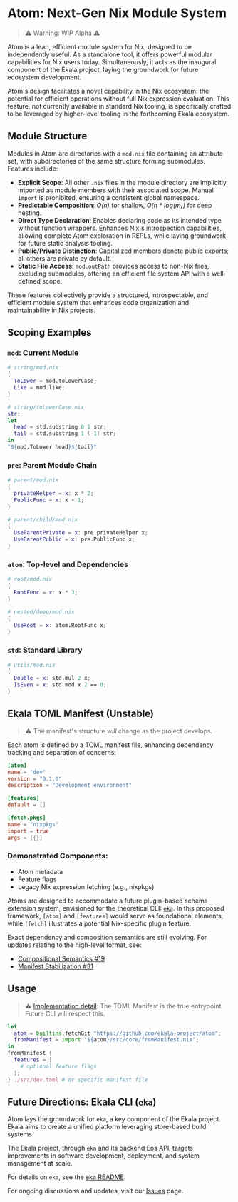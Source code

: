 # Atom: Next-Gen Nix Module System

> ⚠️ Warning: WIP Alpha ⚠️

Atom is a lean, efficient module system for Nix, designed to be independently useful. As a standalone tool, it offers powerful modular capabilities for Nix users today. Simultaneously, it acts as the inaugural component of the Ekala project, laying the groundwork for future ecosystem development.

Atom's design facilitates a novel capability in the Nix ecosystem: the potential for efficient operations without full Nix expression evaluation. This feature, not currently available in standard Nix tooling, is specifically crafted to be leveraged by higher-level tooling in the forthcoming Ekala ecosystem.

## Module Structure

Modules in Atom are directories with a `mod.nix` file containing an attribute set, with subdirectories of the same structure forming submodules. Features include:

- **Explicit Scope**: All other `.nix` files in the module directory are implicitly imported as module members with their associated scope. Manual `import` is prohibited, ensuring a consistent global namespace.
- **Predictable Composition**: _O(n)_ for shallow, _O(n \* log(m))_ for deep nesting.
- **Direct Type Declaration**: Enables declaring code as its intended type without function wrappers. Enhances Nix's introspection capabilities, allowing complete Atom exploration in REPLs, while laying groundwork for future static analysis tooling.
- **Public/Private Distinction**: Capitalized members denote public exports; all others are private by default.
- **Static File Access**: `mod.outPath` provides access to non-Nix files, excluding submodules, offering an efficient file system API with a well-defined scope.

These features collectively provide a structured, introspectable, and efficient module system that enhances code organization and maintainability in Nix projects.

## Scoping Examples

### `mod`: Current Module

```nix
# string/mod.nix
{
  ToLower = mod.toLowerCase;
  Like = mod.like;
}

# string/toLowerCase.nix
str:
let
  head = std.substring 0 1 str;
  tail = std.substring 1 (-1) str;
in
"${mod.ToLower head}${tail}"
```

### `pre`: Parent Module Chain

```nix
# parent/mod.nix
{
  privateHelper = x: x * 2;
  PublicFunc = x: x + 1;
}

# parent/child/mod.nix
{
  UseParentPrivate = x: pre.privateHelper x;
  UseParentPublic = x: pre.PublicFunc x;
}
```

### `atom`: Top-level and Dependencies

```nix
# root/mod.nix
{
  RootFunc = x: x * 3;
}

# nested/deep/mod.nix
{
  UseRoot = x: atom.RootFunc x;
}
```

### `std`: Standard Library

```nix
# utils/mod.nix
{
  Double = x: std.mul 2 x;
  IsEven = x: std.mod x 2 == 0;
}
```

## Ekala TOML Manifest (Unstable)

> ⚠️ The manifest's structure _will_ change as the project develops.

Each atom is defined by a TOML manifest file, enhancing dependency tracking and separation of concerns:

```toml
[atom]
name = "dev"
version = "0.1.0"
description = "Development environment"

[features]
default = []

[fetch.pkgs]
name = "nixpkgs"
import = true
args = [{}]
```

### Demonstrated Components:

- Atom metadata
- Feature flags
- Legacy Nix expression fetching (e.g., nixpkgs)

Atoms are designed to accommodate a future plugin-based schema extension system, envisioned for the theoretical CLI: [`eka`](#future-cli-eka). In this proposed framework, `[atom]` and `[features]` would serve as foundational elements, while `[fetch]` illustrates a potential Nix-specific plugin feature.

Exact dependency and composition semantics are still evolving. For updates relating to the high-level format, see:

- [Compositional Semantics #19](https://github.com/ekala-project/atom/issues/19)
- [Manifest Stabilization #31](https://github.com/ekala-project/atom/issues/31)

## Usage

> ⚠️ [Implementation detail](./src/atom/fromManifest.nix): The TOML Manifest is the true entrypoint. Future CLI will respect this.

```nix
let
  atom = builtins.fetchGit "https://github.com/ekala-project/atom";
  fromManifest = import "${atom}/src/core/fromManifest.nix";
in
fromManifest {
  features = [
    # optional feature flags
  ];
} ./src/dev.toml # or specific manifest file
```

## Future Directions: Ekala CLI (`eka`)

Atom lays the groundwork for `eka`, a key component of the Ekala project. Ekala aims to create a unified platform leveraging store-based build systems.

The Ekala project, through `eka` and its backend Eos API, targets improvements in software development, deployment, and system management at scale.

For details on `eka`, see the [eka README](https://github.com/ekala-project/eka/blob/master/README.md).

For ongoing discussions and updates, visit our [Issues](https://github.com/ekala-project/atom/issues) page.
